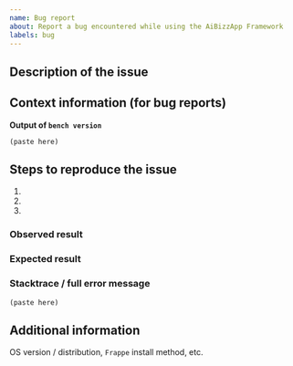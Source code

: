 ```yaml
---
name: Bug report
about: Report a bug encountered while using the AiBizzApp Framework
labels: bug
---
```


<!--
Welcome to the AiBizzApp Framework issue tracker! Before creating an issue, please heed the following:

1. This tracker should only be used to report bugs and request features / enhancements to Frappe
    - For questions and general support, use https://stackoverflow.com/questions/tagged/frappe
    - For documentation issues, refer to https://frappeframework.com/docs/user/en or the developer cheetsheet https://github.com/frappe/frappe/wiki/Developer-Cheatsheet
2. Use the search function before creating a new issue. Duplicates will be closed and directed to
   the original discussion.
3. When making a bug report, make sure you provide all required information. The easier it is for
   maintainers to reproduce, the faster it'll be fixed.
4. If you think you know what the reason for the bug is, share it with us. Maybe put in a PR 😉
-->

## Description of the issue

## Context information (for bug reports)

**Output of `bench version`**
```
(paste here)
```

## Steps to reproduce the issue

1.
2.
3.

### Observed result

### Expected result

### Stacktrace / full error message

```
(paste here)
```

## Additional information

OS version / distribution, `Frappe` install method, etc.
